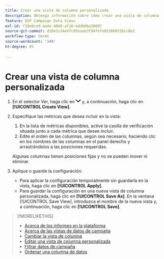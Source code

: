 ```yaml
---
title: Crear una vista de columna personalizada
description: Obtenga información sobre cómo crear una vista de columna personalizada.
feature: DSP Campaign Data Views
exl-id: f39e6ce9-aa4e-4049-af16-eddb0ba30087
source-git-commit: d10e1c24ee7c93eaab3fd4fefe853860226cc8e2
workflow-type: tm+mt
source-wordcount: '149'
ht-degree: 0%

---
```


# Crear una vista de columna personalizada

1. En el selector Ver, haga clic en ![flecha hacia abajo](/help/dsp/assets/chevron-down.png) y, a continuación, haga clic en **[!UICONTROL Create View]**.

1. Especifique las métricas que desea incluir en la vista:
   1. En la lista de métricas disponibles, active la casilla de verificación situada junto a cada métrica que desee incluir.
   1. Edite el orden de las columnas, según sea necesario, haciendo clic en los nombres de las columnas en el panel derecho y arrastrándolos a las posiciones requeridas.

   Algunas columnas tienen posiciones fijas y no se pueden mover ni eliminar.

1. Aplique o guarde la configuración:

   * Para aplicar la configuración temporalmente sin guardarla en la vista, haga clic en **[!UICONTROL Apply].**
   * Para guardar la configuración en una nueva vista de columna personalizada, haga clic en **[!UICONTROL Save As]**. En la ventana [!UICONTROL Save View], introduzca el nombre de la nueva vista y, a continuación, haga clic en **[!UICONTROL Save]**.

>[!MORELIKETHIS]
>
>* [Acerca de los informes en la plataforma](campaign-reports-about.md)
>* [Acerca de las vistas de datos de campaña](campaign-data-views-about.md)
>* [Cambiar la vista de columna](column-view-change.md)
>* [Editar una vista de columna personalizada](column-view-edit.md)
>* [Filtrar datos de campaña](campaign-data-filter.md)
>* [Ordenar una columna de datos](campaign-data-sort.md)

